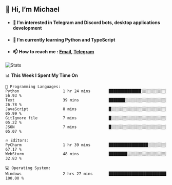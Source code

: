 ## 👋 Hi, I’m Michael
- #### 👀 I’m interested in Telegram and Discord bots, desktop applications development
- #### 🌱 I’m currently learning Python and TypeScript
- #### 📫 How to reach me : [Email](mailto:misha@kurapov.ru), [Telegram](https://t.me/mkurapov)

![Stats](https://github-readme-stats.vercel.app/api?username=krpff&show_icons=true&theme=github_dark&hide_border=true&hide=issues&count_private=true&layout=compact)


<!--START_SECTION:waka-->
📊 **This Week I Spent My Time On** 

```text
💬 Programming Languages: 
Python                   1 hr 24 mins        ██████████████░░░░░░░░░░░   56.93 % 
Text                     39 mins             ███████░░░░░░░░░░░░░░░░░░   26.78 % 
JavaScript               8 mins              █░░░░░░░░░░░░░░░░░░░░░░░░   05.99 % 
GitIgnore file           7 mins              █░░░░░░░░░░░░░░░░░░░░░░░░   05.22 % 
JSON                     7 mins              █░░░░░░░░░░░░░░░░░░░░░░░░   05.07 % 

🔥 Editors: 
PyCharm                  1 hr 39 mins        █████████████████░░░░░░░░   67.17 % 
WebStorm                 48 mins             ████████░░░░░░░░░░░░░░░░░   32.83 % 

💻 Operating System: 
Windows                  2 hrs 27 mins       █████████████████████████   100.00 % 
```


<!--END_SECTION:waka-->
